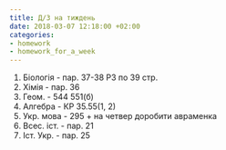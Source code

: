 ```yaml
---
title: Д/З на тиждень
date: 2018-03-07 12:18:00 +02:00
categories:
- homework
- homework_for_a_week
---
```


1. Біологія - пар. 37-38 РЗ по 39 стр.
2. Хімія - пар. 36
3. Геом. - 544 551(б)
4. Алгебра - КР 35.55(1, 2)
5. Укр. мова - 295 + на четвер доробити авраменка
6. Всес. іст. - пар. 21
7. Іст. Укр. - пар. 25